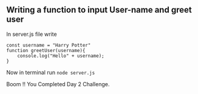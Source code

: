 ## Writing a function to input User-name and greet user

In server.js file write 

```
const username = "Harry Potter"
function greetUser(username){
    console.log("Hello" + username);
}

```

Now in terminal run  `node server.js`



Boom !! You Completed Day 2 Challenge.